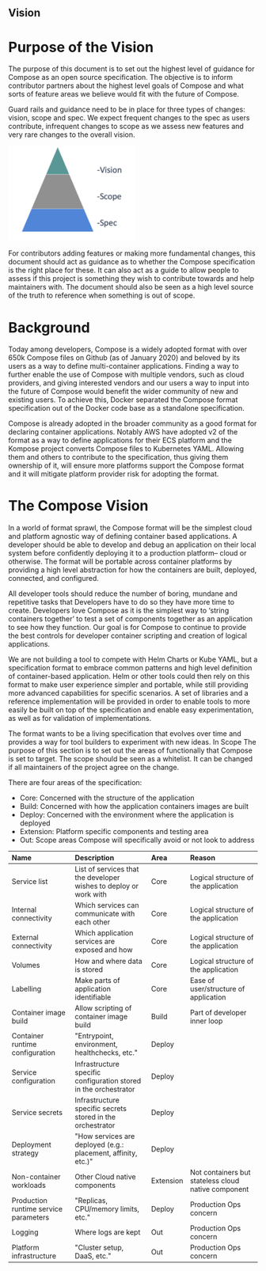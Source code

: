 ## Vision 

# Purpose of the Vision

The purpose of this document is to set out the highest level of guidance for Compose as an open source specification. The objective is to inform contributor partners about the highest level goals of Compose and what sorts of feature areas we believe would fit with the future of Compose. 

Guard rails and guidance need to be in place for three types of changes: vision, scope and spec. We expect frequent changes to the spec as users contribute, infrequent changes to scope as we assess new features and very rare changes to the overall vision. 

<img src="vision_pyramid.png" width="256">

For contributors adding features or making more fundamental changes, this document should act as guidance as to whether the Compose specification is the right place for these. It can also act as a guide to allow people to assess if this project is something they wish to contribute towards and help maintainers with. The document should also be seen as a high level source of the truth to reference when something is out of scope.

# Background

Today among developers, Compose is a widely adopted format with over 650k Compose files on Github (as of January 2020) and beloved by its users as a way to define multi-container applications. Finding a way to further enable the use of Compose with multiple vendors, such as cloud providers, and giving interested vendors and our users a way to input into the future of Compose would benefit the wider community of new and existing users. To achieve this, Docker separated the Compose format specification out of the Docker code base as a standalone specification.

Compose is already adopted in the broader community as a good format for declaring container applications. Notably AWS have adopted v2 of the format as a way to define applications for their ECS platform and the Kompose project converts Compose files to Kubernetes YAML. Allowing them and others to contribute to the specification, thus giving them ownership of it, will ensure more platforms support the Compose format and it will mitigate platform provider risk for adopting the format.

# The Compose Vision

In a world of format sprawl, the Compose format will be the simplest cloud and platform agnostic way of defining container based applications. A developer should be able to develop and debug an application on their local system before confidently deploying it to a production platform– cloud or otherwise. The format will be portable across container platforms by providing a high level abstraction for how the containers are built, deployed, connected, and configured.

All developer tools should reduce the number of boring, mundane and repetitive tasks that Developers have to do so they have more time to create. Developers love Compose as it is the simplest way to ‘string containers together’ to test a set of components together as an application to see how they function. Our goal is for Compose to continue to provide the best controls for developer container scripting and creation of logical applications.

We are not building a tool to compete with Helm Charts or Kube YAML, but a specification format to embrace common patterns and high level definition of container-based application. Helm or other tools could then rely on this format to make user experience simpler and portable, while still providing more advanced capabilities for specific scenarios. A set of libraries and a reference implementation will be provided in order to enable tools to more easily be built on top of the specification and enable easy experimentation, as well as for validation of implementations.

The format wants to be a living specification that evolves over time and provides a way for tool builders to experiment with new ideas.
In Scope
The purpose of this section is to set out the areas of functionally that Compose is set to target. 
The scope should be seen as a whitelist. It can be changed if all maintainers of the project agree on the change.

There are four areas of the specification:
* Core: Concerned with the structure of the application
* Build: Concerned with how the application containers images are built
* Deploy: Concerned with the environment where the application is deployed
* Extension: Platform specific components and testing area
* Out: Scope areas Compose will specifically avoid or not look to address 

**Name**|**Description**|**Area**|**Reason**
:-----|:-----|:-----|:-----
Service list|List of services that the developer wishes to deploy or work with |Core|Logical structure of the application
Internal connectivity |Which services can communicate with each other|Core|Logical structure of the application
External connectivity |Which application services are exposed and how|Core|Logical structure of the application
Volumes|How and where data is stored|Core|Logical structure of the application
Labelling|Make parts of application identifiable|Core|Ease of user/structure of application 
Container image build|Allow scripting of container image build|Build|Part of developer inner loop
Container runtime configuration|"Entrypoint, environment, healthchecks, etc."|Deploy| 
Service configuration|Infrastructure specific configuration stored in the orchestrator|Deploy| 
Service secrets|Infrastructure specific secrets stored in the orchestrator|Deploy| 
Deployment strategy|"How services are deployed (e.g.: placement, affinity, etc.)"|Deploy| 
Non-container workloads|Other Cloud native components |Extension|Not containers but stateless cloud native component
Production runtime service parameters|"Replicas, CPU/memory limits, etc."|Deploy|Production Ops concern
Logging|Where logs are kept|Out|Production Ops concern
Platform infrastructure|"Cluster setup, DaaS, etc."|Out|Production Ops concern
